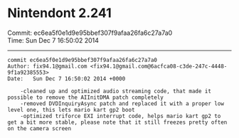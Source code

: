 # Nintendont 2.241
Commit: ec6ea5f0e1d9e95bbef307f9afaa26fa6c27a7a0  
Time: Sun Dec 7 16:50:02 2014   

-----

```
commit ec6ea5f0e1d9e95bbef307f9afaa26fa6c27a7a0
Author: fix94.1@gmail.com <fix94.1@gmail.com@6acfca08-c3de-247c-4448-9f1a92385553>
Date:   Sun Dec 7 16:50:02 2014 +0000

    -cleaned up and optimized audio streaming code, that made it possible to remove the AIInitDMA patch completely
    -removed DVDInquiryAsync patch and replaced it with a proper low level one, this lets mario kart gp2 boot
    -optimized triforce EXI interrupt code, helps mario kart gp2 to get a bit more stable, please note that it still freezes pretty often on the camera screen
```
